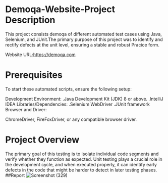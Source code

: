 # Demoqa-Website-Project Description
This project consists demoqa of different automated test cases using Java, Selenium, and JUnit.The primary purpose of this project was to identify and rectify defects at the unit level, ensuring a stable and robust Pracice form.

Website URL:https://demoqa.com
# Prerequisites
To start these automated scripts, ensure the following setup:

Development Environment:
.Java Development Kit (JDK) 8 or above.
.IntelliJ IDEA 
Libraries/Dependencies:
.Selenium WebDriver
.JUnit framework
Browser and Driver:

ChromeDriver, FireFoxDriver, or any compatible browser driver.
# Project Overview
The primary goal of this testing is to isolate individual code segments and verify whether they function as expected. Unit testing plays a crucial role in the development cycle, and when executed properly, it can identify early defects in the code that might be harder to detect in later testing phases.
##Report
![Screenshot (329)](https://github.com/user-attachments/assets/0b1d5f8f-1a97-4468-9e1b-2528a7de6c81)
